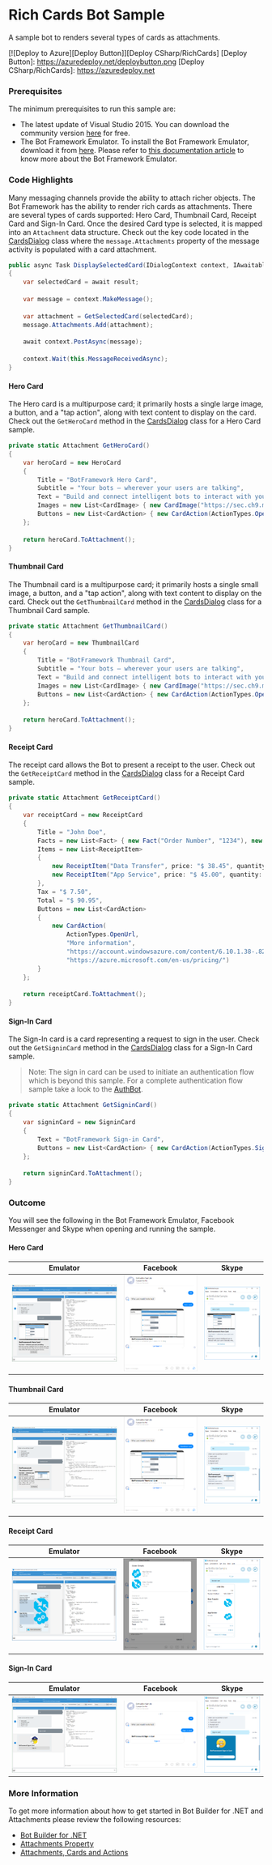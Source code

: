 # Rich Cards Bot Sample

A sample bot to renders several types of cards as attachments.

[![Deploy to Azure][Deploy Button]][Deploy CSharp/RichCards]
[Deploy Button]: https://azuredeploy.net/deploybutton.png
[Deploy CSharp/RichCards]: https://azuredeploy.net

### Prerequisites

The minimum prerequisites to run this sample are:
* The latest update of Visual Studio 2015. You can download the community version [here](http://www.visualstudio.com) for free.
* The Bot Framework Emulator. To install the Bot Framework Emulator, download it from [here](https://aka.ms/bf-bc-emulator). Please refer to [this documentation article](https://docs.botframework.com/en-us/csharp/builder/sdkreference/gettingstarted.html#emulator) to know more about the Bot Framework Emulator.

### Code Highlights

Many messaging channels provide the ability to attach richer objects. The Bot Framework has the ability to render rich cards as attachments. There are several types of cards supported: Hero Card, Thumbnail Card, Receipt Card and Sign-In Card. Once the desired Card type is selected, it is mapped into an `Attachment` data structure. Check out the key code located in the [CardsDialog](CardsDialog.cs#L42-L47) class where the `message.Attachments` property of the message activity is populated with a card attachment.

````C#
public async Task DisplaySelectedCard(IDialogContext context, IAwaitable<string> result)
{
    var selectedCard = await result;

    var message = context.MakeMessage();

    var attachment = GetSelectedCard(selectedCard);
    message.Attachments.Add(attachment);

    await context.PostAsync(message);

    context.Wait(this.MessageReceivedAsync);
}
````

#### Hero Card

The Hero card is a multipurpose card; it primarily hosts a single large image, a button, and a "tap action", along with text content to display on the card. Check out the `GetHeroCard` method in the [CardsDialog](CardsDialog.cs#L70-L82) class for a Hero Card sample.

````C#
private static Attachment GetHeroCard()
{
    var heroCard = new HeroCard
    {
        Title = "BotFramework Hero Card",
        Subtitle = "Your bots — wherever your users are talking",
        Text = "Build and connect intelligent bots to interact with your users naturally wherever they are, from text/sms to Skype, Slack, Office 365 mail and other popular services.",
        Images = new List<CardImage> { new CardImage("https://sec.ch9.ms/ch9/7ff5/e07cfef0-aa3b-40bb-9baa-7c9ef8ff7ff5/buildreactionbotframework_960.jpg") },
        Buttons = new List<CardAction> { new CardAction(ActionTypes.OpenUrl, "Get Started", value: "https://docs.botframework.com/en-us/") }
    };

    return heroCard.ToAttachment();
}
````

#### Thumbnail Card
The Thumbnail card is a multipurpose card; it primarily hosts a single small image, a button, and a "tap action", along with text content to display on the card. Check out the `GetThumbnailCard` method in the [CardsDialog](CardsDialog.cs#L84-L96) class for a Thumbnail Card sample.

````C#
private static Attachment GetThumbnailCard()
{
    var heroCard = new ThumbnailCard
    {
        Title = "BotFramework Thumbnail Card",
        Subtitle = "Your bots — wherever your users are talking",
        Text = "Build and connect intelligent bots to interact with your users naturally wherever they are, from text/sms to Skype, Slack, Office 365 mail and other popular services.",
        Images = new List<CardImage> { new CardImage("https://sec.ch9.ms/ch9/7ff5/e07cfef0-aa3b-40bb-9baa-7c9ef8ff7ff5/buildreactionbotframework_960.jpg") },
        Buttons = new List<CardAction> { new CardAction(ActionTypes.OpenUrl, "Get Started", value: "https://docs.botframework.com/en-us/") }
    };

    return heroCard.ToAttachment();
}
````

#### Receipt Card
The receipt card allows the Bot to present a receipt to the user. Check out the `GetReceiptCard` method in the [CardsDialog](CardsDialog.cs#L98-L122) class for a Receipt Card sample.

````C#
private static Attachment GetReceiptCard()
{
    var receiptCard = new ReceiptCard
    {
        Title = "John Doe",
        Facts = new List<Fact> { new Fact("Order Number", "1234"), new Fact("Payment Method", "VISA 5555-****") },
        Items = new List<ReceiptItem>
        {
            new ReceiptItem("Data Transfer", price: "$ 38.45", quantity: "368", image: new CardImage(url: "https://github.com/amido/azure-vector-icons/raw/master/renders/traffic-manager.png")),
            new ReceiptItem("App Service", price: "$ 45.00", quantity: "720", image: new CardImage(url: "https://github.com/amido/azure-vector-icons/raw/master/renders/cloud-service.png")),
        },
        Tax = "$ 7.50",
        Total = "$ 90.95",
        Buttons = new List<CardAction>
        {
            new CardAction(
                ActionTypes.OpenUrl,
                "More information",
                "https://account.windowsazure.com/content/6.10.1.38-.8225.160809-1618/aux-pre/images/offer-icon-freetrial.png",
                "https://azure.microsoft.com/en-us/pricing/")
        }
    };

    return receiptCard.ToAttachment();
}
````

#### Sign-In Card
The Sign-In card is a card representing a request to sign in the user. Check out the `GetSigninCard` method in the [CardsDialog](CardsDialog.cs#L124-L133) class for a Sign-In Card sample.

> Note: The sign in card can be used to initiate an authentication flow which is beyond this sample. For a complete authentication flow sample take a look to the [AuthBot](https://github.com/matvelloso/authbot).

````C#
private static Attachment GetSigninCard()
{
    var signinCard = new SigninCard
    {
        Text = "BotFramework Sign-in Card",
        Buttons = new List<CardAction> { new CardAction(ActionTypes.Signin, "Sign-in", value: "https://login.microsoftonline.com/") }
    };

    return signinCard.ToAttachment();
}
````

### Outcome

You will see the following in the Bot Framework Emulator, Facebook Messenger and Skype when opening and running the sample.

#### Hero Card

| Emulator | Facebook | Skype |
|----------|-------|----------|
|![Sample Outcome Hero Card](images/outcome-hero-emulator.png)|![Sample Outcome Hero Card](images/outcome-hero-facebook.png)|![Sample Outcome Hero Card](images/outcome-hero-skype.png)|

#### Thumbnail Card

| Emulator | Facebook | Skype |
|----------|-------|----------|
|![Sample Outcome Thumbnail Card](images/outcome-thumbnail-emulator.png)|![Sample Outcome Thumbnail Card](images/outcome-thumbnail-facebook.png)|![Sample Outcome Thumbnail Card](images/outcome-thumbnail-skype.png)|

#### Receipt Card

| Emulator | Facebook | Skype |
|----------|-------|----------|
|![Sample Outcome Receipt Card](images/outcome-receipt-emulator.png)|![Sample Outcome Receipt Card](images/outcome-receipt-facebook.png)|![Sample Outcome Receipt Card](images/outcome-receipt-skype.png)|

#### Sign-In Card

| Emulator | Facebook | Skype |
|----------|-------|----------|
|![Sample Outcome Sign-In Card](images/outcome-signin-emulator.png)|![Sample Outcome Sign-In Card](images/outcome-signin-facebook.png)|![Sample Outcome Sign-In Card](images/outcome-signin-skype.png)|

### More Information

To get more information about how to get started in Bot Builder for .NET and Attachments please review the following resources:
* [Bot Builder for .NET](https://docs.botframework.com/en-us/csharp/builder/sdkreference/index.html)
* [Attachments Property](https://docs.botframework.com/en-us/csharp/builder/sdkreference/activities.html#attachmentsproperty)
* [Attachments, Cards and Actions](https://docs.botframework.com/en-us/csharp/builder/sdkreference/attachments.html)
